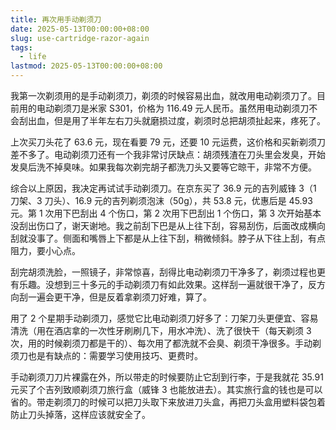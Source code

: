```yaml
---
title: 再次用手动剃须刀
date: 2025-05-13T00:00:00+08:00
slug: use-cartridge-razor-again
tags:
  - life
lastmod: 2025-05-13T00:00:00+08:00
---
```


我第一次剃须用的是手动剃须刀，剃须的时候容易出血，就改用电动剃须刀了。目前用的电动剃须刀是米家 S301，价格为 116.49 元人民币。虽然用电动剃须刀不会刮出血，但是用了半年左右刀头就磨损过度，剃须时总把胡须扯起来，疼死了。

上次买刀头花了 63.6 元，现在看要 79 元，还要 10 元运费，这价格和买新剃须刀差不多了。电动剃须刀还有一个我非常讨厌缺点：胡须残渣在刀头里会发臭，开始发臭后洗不掉臭味。如果我每次剃完胡子都洗刀头又要等它晾干，非常不方便。

综合以上原因，我决定再试试手动剃须刀。在京东买了 36.9 元的吉列威锋 3（1 刀架、3 刀头）、16.9 元的吉列剃须泡沫（50g），共 53.8 元，优惠后是 45.93 元。第 1 次用下巴刮出 4 个伤口，第 2 次用下巴刮出 1 个伤口，第 3 次开始基本没刮出伤口了，谢天谢地。我之前刮下巴是从上往下刮，容易刮伤，后面改成横向刮就没事了。侧面和嘴唇上下都是从上往下刮，稍微倾斜。脖子从下往上刮，有点阻力，要小心点。

刮完胡须洗脸，一照镜子，非常惊喜，刮得比电动剃须刀干净多了，剃须过程也更有乐趣。没想到三十多元的手动剃须刀有如此效果。这样刮一遍就很干净了，反方向刮一遍会更干净，但是反着拿剃须刀好难，算了。

用了 2 个星期手动剃须刀，感觉它比电动剃须刀好多了：刀架刀头更便宜、容易清洗（用在酒店拿的一次性牙刷刷几下，用水冲洗）、洗了很快干（每天剃须 3 次，用的时候剃须刀都是干的）、每次用了都洗就不会臭、剃须干净很多。手动剃须刀也是有缺点的：需要学习使用技巧、更费时。

手动剃须刀刀片裸露在外，所以带走的时候要防止它刮到行李，于是我就花 35.91 元买了个吉列致顺剃须刀旅行盒（威锋 3 也能放进去）。其实旅行盒的钱也是可以省的。带走剃须刀的时候可以把刀头取下来放进刀头盒，再把刀头盒用塑料袋包着防止刀头掉落，这样应该就安全了。